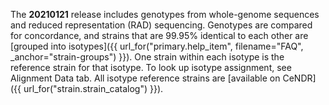 The <strong>20210121</strong> release includes genotypes from whole-genome sequences and reduced representation (RAD) sequencing. Genotypes are compared for concordance, and strains that are 99.95% identical to each other are [grouped into isotypes]({{ url_for("primary.help_item", filename="FAQ", _anchor="strain-groups") }}). One strain within each isotype is the reference strain for that isotype. To look up isotype assignment, see Alignment Data tab. All isotype reference strains are [available on CeNDR]({{ url_for("strain.strain_catalog") }}).
